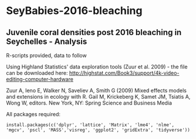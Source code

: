 # SeyBabies-2016-bleaching

## Juvenile coral densities post 2016 bleaching in Seychelles - Analysis

R-scripts provided, data to follow

Using Highland Statistics' data exploration tools (Zuur et al. 2009) - the file can be downloaded here: http://highstat.com/Book3/support/4k-video-editing-computer-hardware

Zuur A, Ieno E, Walker N, Saveliev A, Smith G (2009) Mixed effects models and extensions in ecology with R. Gail M, Krickeberg K, Samet JM, Tsiatis A, Wong W, editors. New York, NY: Spring Science and Business Media 

All packages required:
```
install.packages(c('dplyr', 'lattice', 'Matrix', 'lme4', 'nlme', 'mgcv', 'pscl', 'MASS','visreg', 'ggplot2', 'gridExtra', 'tidyverse')) 
```
